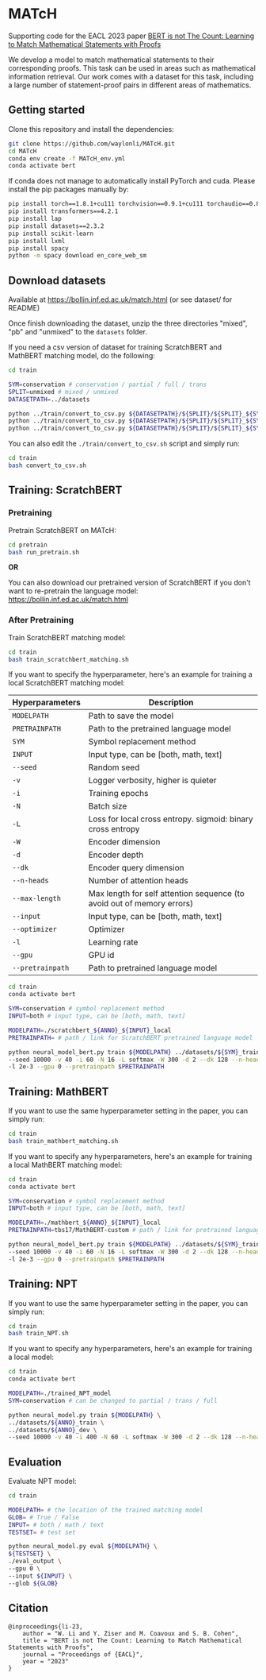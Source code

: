 # MATcH

Supporting code for the EACL 2023 paper [BERT is not The Count: Learning to Match Mathematical Statements with Proofs](https://arxiv.org/abs/2102.02110)

We develop a model to match mathematical statements to their corresponding proofs. This task can be used in areas such as mathematical information retrieval. Our work comes with a dataset for this task, including a large number of statement-proof pairs in different areas of mathematics.

## Getting started

Clone this repository and install the dependencies:

```bash
git clone https://github.com/waylonli/MATcH.git
cd MATcH
conda env create -f MATcH_env.yml
conda activate bert
```

If conda does not manage to automatically install PyTorch and cuda. Please install the pip packages manually by:

```bash
pip install torch==1.8.1+cu111 torchvision==0.9.1+cu111 torchaudio==0.8.1 -f https://download.pytorch.org/whl/torch_stable.html
pip install transformers==4.2.1
pip install lap
pip install datasets==2.3.2
pip install scikit-learn
pip install lxml
pip install spacy
python -m spacy download en_core_web_sm
```

## Download datasets

Available at https://bollin.inf.ed.ac.uk/match.html (or see dataset/ for README)

Once finish downloading the dataset, unzip the three directories "mixed", "pb" and "unmixed" to the `datasets` folder. 

If you need a csv version of dataset for training ScratchBERT and MathBERT matching model, do the following:
```bash
cd train

SYM=conservation # conservation / partial / full / trans
SPLIT=unmixed # mixed / unmixed
DATASETPATH=../datasets

python ../train/convert_to_csv.py ${DATASETPATH}/${SPLIT}/${SPLIT}_${SYM}_train ${DATASETPATH}/${SYM}_train.csv
python ../train/convert_to_csv.py ${DATASETPATH}/${SPLIT}/${SPLIT}_${SYM}_dev ${DATASETPATH}/${SYM}_dev.csv
python ../train/convert_to_csv.py ${DATASETPATH}/${SPLIT}/${SPLIT}_${SYM}_test ${DATASETPATH}/${SYM}_test.csv
```

You can also edit the `./train/convert_to_csv.sh` script and simply run:
```bash
cd train
bash convert_to_csv.sh
```

## Training: ScratchBERT

### Pretraining

Pretrain ScratchBERT on MATcH:

```bash
cd pretrain
bash run_pretrain.sh
```

**OR**

You can also download our pretrained version of ScratchBERT if you don't want to re-pretrain the language model: https://bollin.inf.ed.ac.uk/match.html

### After Pretraining

Train ScratchBERT matching model:

```bash
cd train
bash train_scratchbert_matching.sh
```

If you want to specify the hyperparameter, here's an example for training a local ScratchBERT matching model:

|Hyperparameters|Description|
|---|---|
|`MODELPATH`|Path to save the model|
|`PRETRAINPATH`|Path to the pretrained language model|
|`SYM`|Symbol replacement method|
|`INPUT`|Input type, can be [both, math, text]|
|`--seed`|Random seed|
|`-v`|Logger verbosity, higher is quieter|
|`-i`|Training epochs|
|`-N`|Batch size|
|`-L`|Loss for local cross entropy. sigmoid: binary cross entropy|
|`-W`|Encoder dimension|
|`-d`|Encoder depth|
|`--dk`|Encoder query dimension|
|`--n-heads`|Number of attention heads|
|`--max-length`|Max length for self attention sequence (to avoid out of memory errors)|
|`--input`|Input type, can be [both, math, text]|
|`--optimizer`|Optimizer|
|`-l`|Learning rate|
|`--gpu`|GPU id|
|`--pretrainpath`|Path to pretrained language model|


```bash
cd train
conda activate bert

SYM=conservation # symbol replacement method
INPUT=both # input type, can be [both, math, text] 

MODELPATH=./scratchbert_${ANNO}_${INPUT}_local
PRETRAINPATH= # path / link for ScratchBERT pretrained language model

python neural_model_bert.py train ${MODELPATH} ../datasets/${SYM}_train.csv ../datasets/${SYM}_dev.csv ../datasets/conservation_dev.csv \
--seed 10000 -v 40 -i 60 -N 16 -L softmax -W 300 -d 2 --dk 128 --n-heads 4 --max-length 200 --input ${INPUT} --optimizer asgd \
-l 2e-3 --gpu 0 --pretrainpath $PRETRAINPATH
```

## Training: MathBERT

If you want to use the same hyperparameter setting in the paper, you can simply run:

```bash
cd train
bash train_mathbert_matching.sh
```

If you want to specify any hyperparameters, here's an example for training a local MathBERT matching model:

```bash
cd train
conda activate bert

SYM=conservation # symbol replacement method
INPUT=both # input type, can be [both, math, text] 

MODELPATH=./mathbert_${ANNO}_${INPUT}_local
PRETRAINPATH=tbs17/MathBERT-custom # path / link for pretrained language model

python neural_model_bert.py train ${MODELPATH} ../datasets/${SYM}_train.csv ../datasets/${SYM}_dev.csv ../datasets/full_dev.csv \
--seed 10000 -v 40 -i 60 -N 16 -L softmax -W 300 -d 2 --dk 128 --n-heads 4 --max-length 200 --input ${INPUT} --optimizer asgd \ 
-l 2e-3 --gpu 0 --pretrainpath $PRETRAINPATH
```

## Training: NPT

If you want to use the same hyperparameter setting in the paper, you can simply run:

```bash
cd train
bash train_NPT.sh
```

If you want to specify any hyperparameters, here's an example for training a local model:

```bash
cd train
conda activate bert

MODELPATH=./trained_NPT_model
SYM=conservation # can be changed to partial / trans / full

python neural_model.py train ${MODELPATH} \
../datasets/${ANNO}_train \
../datasets/${ANNO}_dev \
--seed 10000 -v 40 -i 400 -N 60 -L softmax -W 300 -d 2 --dk 128 --n-heads 4 --max-length 200 --optimizer asgd -l 0.005 --gpu 0 --input ${INPUT}
```

## Evaluation

Evaluate NPT model:

```bash
cd train

MODELPATH= # the location of the trained matching model
GLOB= # True / False
INPUT= # both / math / text
TESTSET= # test set

python neural_model.py eval ${MODELPATH} \
${TESTSET} \
./eval_output \
--gpu 0 \
--input ${INPUT} \
--glob ${GLOB}
```

## Citation

```
@inproceedings{li-23,
    author = "W. Li and Y. Ziser and M. Coavoux and S. B. Cohen",
    title = "BERT is not The Count: Learning to Match Mathematical Statements with Proofs",
    journal = "Proceedings of {EACL}",
    year = "2023"
}
```



